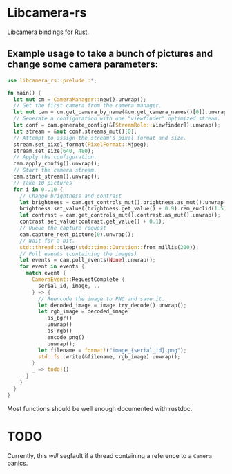 # Libcamera-rs
[Libcamera](https://www.libcamera.org/) bindings for [Rust](https://www.rust-lang.org/).

## Example usage to take a bunch of pictures and change some camera parameters:
```rust
use libcamera_rs::prelude::*;

fn main() {
  let mut cm = CameraManager::new().unwrap();
  // Get the first camera from the camera manager.
  let mut cam = cm.get_camera_by_name(&cm.get_camera_names()[0]).unwrap();
  // Generate a configuration with one "viewfinder" optimized stream.
  let conf = cam.generate_config(&[StreamRole::Viewfinder]).unwrap();
  let stream = &mut conf.streams_mut()[0];
  // Attempt to assign the stream's pixel format and size.
  stream.set_pixel_format(PixelFormat::Mjpeg);
  stream.set_size(640, 480);
  // Apply the configuration.
  cam.apply_config().unwrap();
  // Start the camera stream.
  cam.start_stream().unwrap();
  // Take 10 pictures
  for i in 0..10 {
    // Change brightness and contrast
    let brightness = cam.get_controls_mut().brightness.as_mut().unwrap();
    brightness.set_value((brightness.get_value() + 0.9).rem_euclid(1.5) - 0.5);
    let contrast = cam.get_controls_mut().contrast.as_mut().unwrap();
    contrast.set_value(contrast.get_value() + 0.1);
    // Queue the capture request
    cam.capture_next_picture(0).unwrap();
    // Wait for a bit.
    std::thread::sleep(std::time::Duration::from_millis(200));
    // Poll events (containing the images)
    let events = cam.poll_events(None).unwrap();
    for event in events {
      match event {
        CameraEvent::RequestComplete {
          serial_id, image, ..
        } => {
          // Reencode the image to PNG and save it.
          let decoded_image = image.try_decode().unwrap();
          let rgb_image = decoded_image
            .as_bgr()
            .unwrap()
            .as_rgb()
            .encode_png()
            .unwrap();
          let filename = format!("image_{serial_id}.png");
          std::fs::write(&filename, rgb_image).unwrap();
        }
        _ => todo!()
      }
    }
  }
}
```

Most functions should be well enough documented with rustdoc.

# TODO

Currently, this *will* segfault if a thread containing a reference to a `Camera` panics.
